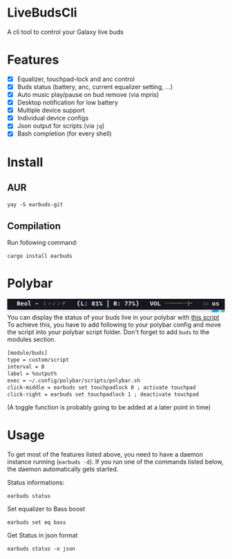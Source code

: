 # LiveBudsCli
A cli tool to control your Galaxy live buds

# Features
- [x] Equalizer, touchpad-lock and anc control
- [x] Buds status (battery, anc, current equalizer setting, ...)
- [x] Auto music play/pause on bud remove (via mpris)
- [x] Desktop notification for low battery
- [x] Multiple device support
- [x] Individual device configs
- [x] Json output for scripts (via `jq`)
- [x] Bash completion (for every shell)

# Install

## AUR
`yay -S earbuds-git`

## Compilation
Run following command:
```
cargo install earbuds
```

# Polybar
![Polybar](/.imgs/polybar.png)
<br>
You can display the status of your buds live in your polybar with [this script](https://github.com/JojiiOfficial/LiveBudsCli/tree/master/scripts/polybar.sh)
<br>
To achieve this, you have to add following to your polybar config and move the script into your polybar script folder. Don't forget to add `buds` to the modules section.
```
[module/buds]
type = custom/script
interval = 8
label = %output%
exec = ~/.config/polybar/scripts/polybar.sh
click-middle = earbuds set touchpadlock 0 ; activate touchpad 
click-right = earbuds set touchpadlock 1 ; deactivate touchpad 
```
(A toggle function is probably going to be added at a later point in time)


# Usage
To get most of the features listed above, you need to have a daemon instance running (`earbuds -d`). If you run one of the commands 
listed below, the daemon automatically gets started.

Status informations:
```
earbuds status
```

Set equalizer to Bass boost
```
earbuds set eq bass
```

Get Status in json format
```
earbuds status -o json
```
